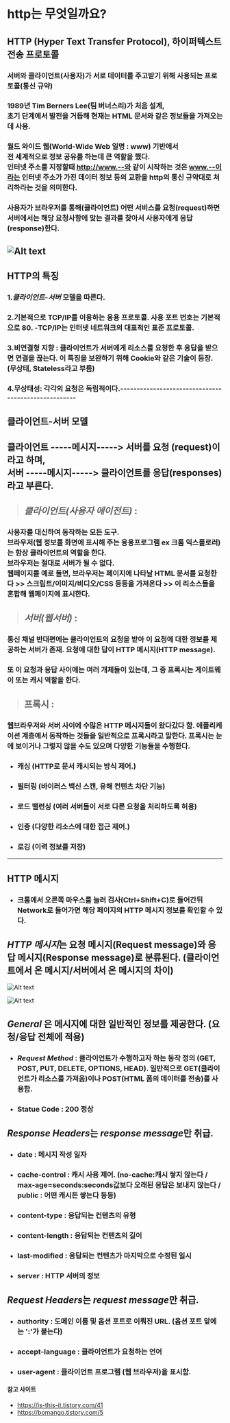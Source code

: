 http는 무엇일까요?
=================
**HTTP (Hyper Text Transfer Protocol)**, 하이퍼텍스트 전송 프로토콜
------------------------------------------
### 서버와 클라이언트(사용자)가 서로 데이터를 주고받기 위해 사용되는 프로토콜(통신 규약)
### 1989년 Tim Berners Lee(팀 버너스리)가 처음 설계,<br> 초기 단계에서 발전을 거듭해 현재는 HTML 문서와 같은 정보들을 가져오는 데 사용.
### 월드 와이드 웹(World-Wide Web 일명 : www) 기반에서<br>전 세계적으로 정보 공유를 하는데 큰 역할을 했다.<br>인터넷 주소를 지정할때 http://www.--와 같이 시작하는 것은 www.--이라는 인터넷 주소가 가진 데이터 정보 등의 교환을 http의 통신 규약대로 처리하라는 것을 의미한다.
### 사용자가 브라우저를 통해(클라이언트) 어떤 서비스를 요청(request)하면 서버에서는 해당 요청사항에 맞는 결과를 찾아서 사용자에게 응답(response)한다.
![Alt text](https://img1.daumcdn.net/thumb/R1280x0/?scode=mtistory2&fname=https%3A%2F%2Fblog.kakaocdn.net%2Fdn%2FOuorH%2FbtrmRu6tol9%2Fb6TfAxPy5Z2KK83dDs3Bs1%2Fimg.png "client-server")
-----------------------------------------------------
HTTP의 특징
--------------
### 1.*클라이언트-서버* 모델을 따른다.
### 2.기본적으로 TCP/IP를 이용하는 응용 프로토콜. 사용 포트 번호는 기본적으로 80. -TCP/IP는 인터넷 네트워크의 대표적인 표준 프로토콜.
### 3.비연결형 지향 : 클라이언트가 서버에게 리소스를 요청한 후 응답을 받으면 연결을 끊는다. 이 특징을 보완하기 위해 Cookie와 같은 기술이 등장. (무상태, Stateless라고 부름)
### 4.무상태성: 각각의 요청은 독립적이다.---------------------------------------------------- 
클라이언트-서버 모델
-------------------   
 ## 클라이언트 -----메시지-----> 서버를 요청 (request)이라고 하며,<br> 서버 -----메시지-----> 클라이언트를 응답(responses)라고 부른다.   


> ## *클라이언트(사용자 에이전트)* :
 ### 사용자를 대신하여 동작하는 모든 도구.<br> 브라우저(웹 정보를 화면에 표시해 주는 응용프로그램 ex 크롬 익스플로러)는 항상 클라이언트의 역할을 한다.<br>   브라우저는 절대로 서버가 될 수 없다.<br> 웹페이지를 예로 들면, 브라우저는 페이지에 나타날 HTML 문서를 요청한다 >> 스크립트/이미지/비디오/CSS 등등을 가져온다 >> 이 리소스들을 혼합해 웹페이지에 표시한다.

> ## *서버(웹서버)* :
 ### 통신 채널 반대편에는 클라이언트의 요청을 받아 이 요청에 대한 정보를 제공하는 서버가 존재. 요청에 대한 답이 HTTP 메시지(HTTP message). 


### 또 이 요청과 응답 사이에는 여러 개체들이 있는데, 그 중 프록시는 게이트웨이 또는 캐시 역할을 한다.


> ## 프록시 :
 ### 웹브라우저와 서버 사이에 수많은 HTTP 메시지들이 왔다갔다 함. 애플리케이션 계층에서 동작하는 것들을 일반적으로 프록시라고 말한다. 프록시는 눈에 보이거나 그렇지 않을 수도 있으며 다양한 기능들을 수행한다.

 * ### 캐싱 (HTTP로 문서 캐시되는 방식 제어.)

 * ### 필터링 (바이러스 백신 스캔, 유해 컨텐츠 차단 기능)

 * ### 로드 밸런싱 (여러 서버들이 서로 다른 요청을 처리하도록 허용)

 * ### 인증 (다양한 리소스에 대한 접근 제어.)

 * ### 로깅 (이력 정보를 저장)
-----------------------------------------------
HTTP 메시지
-----------
* ### 크롬에서 오른쪽 마우스를 눌러 검사(Ctrl+Shift+C)로 들어간뒤 Network로 들어가면 해당 페이지의 HTTP 메시지 정보를 확인할 수 있다. 

## *HTTP 메시지*는 요청 메시지(Request message)와 응답 메시지(Response message)로 분류된다. (클라이언트에서 온 메시지/서버에서 온 메시지의 차이)

![Alt text](https://img1.daumcdn.net/thumb/R1280x0/?scode=mtistory2&fname=https%3A%2F%2Fblog.kakaocdn.net%2Fdn%2FVHNV8%2FbtqDn0wi4jm%2F34tZOYkLKDBBaLhcKGvpQK%2Fimg.png)

![Alt text](https://img1.daumcdn.net/thumb/R1280x0/?scode=mtistory2&fname=https%3A%2F%2Fblog.kakaocdn.net%2Fdn%2FpqNm0%2FbtqDn2AB40b%2F54ILC6POhg9KKth15ovIM0%2Fimg.png)

## *General* 은 메시지에 대한 일반적인 정보를 제공한다. (요청/응답 전체에 적용)
 * ### *Request Method* :  클라이언트가 수행하고자 하는 동작 정의 (GET, POST, PUT, DELETE, OPTIONS, HEAD). 일반적으로 GET(클라이언트가 리소스를 가져옴)이나 POST(HTML 폼의 데이터를 전송)를 사용함.

 * ### Statue Code : 200 정상

## *Response Headers*는 *response message*만 취급.

 * ### date : 메시지 작성 일자
 * ### cache-control : 캐시 사용 제어. (no-cache:캐시 쌓지 않는다 / max-age=seconds:seconds값보다 오래된 응답은 보내지 않는다 / public : 어떤 캐시든 쌓는다 등등)
 * ### content-type : 응답되는 컨텐츠의 유형
 * ### content-length : 응답되는 컨텐츠의 길이
 * ### last-modified : 응답되는 컨텐츠가 마지막으로 수정된 일시
 * ### server : HTTP 서버의 정보

## *Request Headers*는 *request message*만 취급.

 * ### authority : 도메인 이름 및 옵션 포트로 이뤄진 URL. (옵션 포트 앞에는 ':'가 붙는다)
 * ### accept-language : 클라이언트가 요청하는 언어
 * ### user-agent : 클라이언트 프로그램 (웹 브라우저)을 표시함.

#### 참고 사이트
 - <https://is-this-it.tistory.com/41>
 - <https://bomango.tistory.com/5>
